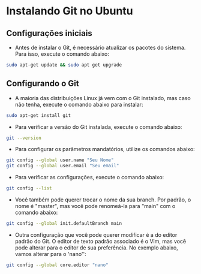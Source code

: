 # Instalando Git no Ubuntu

## Configurações iniciais
- Antes de instalar o Git, é necessário atualizar os pacotes do sistema. Para isso, execute o comando abaixo:

```bash
sudo apt-get update && sudo apt get upgrade
```

## Configurando o Git
- A maioria das distribuições Linux já vem com o Git instalado, mas caso não tenha, execute o comando abaixo para instalar:

```bash
sudo apt-get install git
```

- Para verificar a versão do Git instalada, execute o comando abaixo:

```bash
git --version
```

- Para configurar os parâmetros mandatórios, utilize os comandos abaixo:

```bash
git config --global user.name "Seu Nome"
git config --global user.email "Seu email"
```

- Para verificar as configurações, execute o comando abaixo:

```bash
git config --list
```

- Você também pode querer trocar o nome da sua branch. Por padrão, o nome é "master", mas você pode renomeá-la para "main" com o comando abaixo:

```bash
git config --global init.defaultBranch main
```

- Outra configuração que você pode querer modificar é a do editor padrão do Git. O editor de texto padrão associado é o Vim, mas você pode alterar para o editor de sua preferência. No exemplo abaixo, vamos alterar para o 'nano'':

```bash
git config --global core.editor "nano"
```

